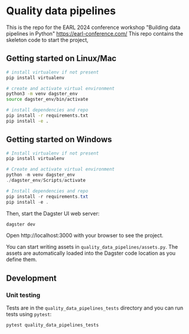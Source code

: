 # Quality data pipelines

This is the repo for the EARL 2024 conference workshop "Building data pipelines in Python" https://earl-conference.com/  This repo contains the skeleton code to start the project,

## Getting started on Linux/Mac

```bash
# install virtualenv if not present
pip install virtualenv

# create and activate virtual environment
python3 -m venv dagster_env
source dagster_env/bin/activate

# install dependencies and repo
pip install -r requirements.txt
pip install -e .
```

## Getting started on Windows

```powershell
# Install virtualenv if not present
pip install virtualenv

# Create and activate virtual environment
python -m venv dagster_env
./dagster_env/Scripts/activate

# Install dependencies and repo
pip install -r requirements.txt
pip install -e .
```

Then, start the Dagster UI web server:

```bash
dagster dev
```

Open http://localhost:3000 with your browser to see the project.

You can start writing assets in `quality_data_pipelines/assets.py`. The assets are automatically loaded into the Dagster code location as you define them.

## Development

### Unit testing

Tests are in the `quality_data_pipelines_tests` directory and you can run tests using `pytest`:

```bash
pytest quality_data_pipelines_tests
```
